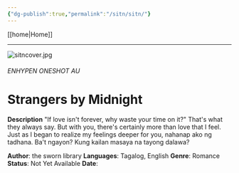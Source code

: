 ```yaml
---
{"dg-publish":true,"permalink":"/sitn/sitn/"}
---
```



[[home\|Home]]

***

![sitncover.jpg](/img/user/a%20storage/sitncover.jpg)
###### ENHYPEN ONESHOT AU
# Strangers by Midnight

**Description**
"If love isn't forever, why waste your time on it?"
That's what they always say. But with you, there's certainly more than love that I feel. Just as I began to realize my feelings deeper for you, nahanap ako ng tadhana. Ba't ngayon? Kung kailan masaya na tayong dalawa?

**Author**: the sworn library
**Languages**: Tagalog, English
**Genre**: Romance
**Status**: Not Yet Available
**Date**: